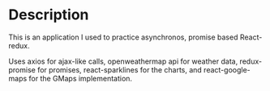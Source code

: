 # Description

This is an application I used to practice asynchronos, promise based React-redux.

Uses axios for ajax-like calls, openweathermap api for weather data, redux-promise for promises, react-sparklines for the charts, and react-google-maps for the GMaps implementation.
